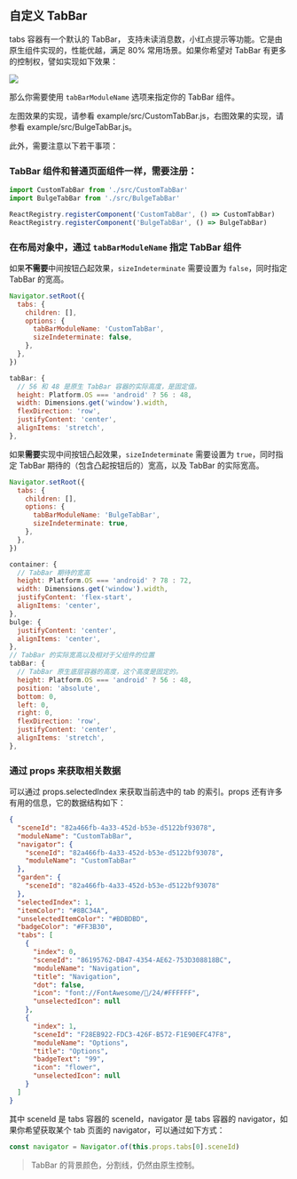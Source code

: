## 自定义 TabBar

tabs 容器有一个默认的 TabBar， 支持未读消息数，小红点提示等功能。它是由原生组件实现的，性能优越，满足 80% 常用场景。如果你希望对 TabBar 有更多的控制权，譬如实现如下效果：

![](../screenshot/tabbar.jpg)

那么你需要使用 `tabBarModuleName` 选项来指定你的 TabBar 组件。

左图效果的实现，请参看 example/src/CustomTabBar.js，右图效果的实现，请参看 example/src/BulgeTabBar.js。

此外，需要注意以下若干事项：

### TabBar 组件和普通页面组件一样，需要注册：

```javascript
import CustomTabBar from './src/CustomTabBar'
import BulgeTabBar from './src/BulgeTabBar'

ReactRegistry.registerComponent('CustomTabBar', () => CustomTabBar)
ReactRegistry.registerComponent('BulgeTabBar', () => BulgeTabBar)
```

### 在布局对象中，通过 `tabBarModuleName` 指定 TabBar 组件

如果**不需要**中间按钮凸起效果，`sizeIndeterminate` 需要设置为 `false`，同时指定 TabBar 的宽高。

```javascript
Navigator.setRoot({
  tabs: {
    children: [],
    options: {
      tabBarModuleName: 'CustomTabBar',
      sizeIndeterminate: false,
    },
  },
})
```

```javascript
tabBar: {
  // 56 和 48 是原生 TabBar 容器的实际高度，是固定值。
  height: Platform.OS === 'android' ? 56 : 48,
  width: Dimensions.get('window').width,
  flexDirection: 'row',
  justifyContent: 'center',
  alignItems: 'stretch',
},
```

如果**需要**实现中间按钮凸起效果，`sizeIndeterminate` 需要设置为 `true`，同时指定 TabBar 期待的（包含凸起按钮后的）宽高，以及 TabBar 的实际宽高。

```javascript
Navigator.setRoot({
  tabs: {
    children: [],
    options: {
      tabBarModuleName: 'BulgeTabBar',
      sizeIndeterminate: true,
    },
  },
})
```

```javascript
container: {
  // TabBar 期待的宽高
  height: Platform.OS === 'android' ? 78 : 72,
  width: Dimensions.get('window').width,
  justifyContent: 'flex-start',
  alignItems: 'center',
},
bulge: {
  justifyContent: 'center',
  alignItems: 'center',
},
// TabBar 的实际宽高以及相对于父组件的位置
tabBar: {
  // TabBar 原生底层容器的高度，这个高度是固定的。
  height: Platform.OS === 'android' ? 56 : 48,
  position: 'absolute',
  bottom: 0,
  left: 0,
  right: 0,
  flexDirection: 'row',
  justifyContent: 'center',
  alignItems: 'stretch',
},
```

### 通过 props 来获取相关数据

可以通过 props.selectedIndex 来获取当前选中的 tab 的索引。props 还有许多有用的信息，它的数据结构如下：

```json
{
  "sceneId": "82a466fb-4a33-452d-b53e-d5122bf93078",
  "moduleName": "CustomTabBar",
  "navigator": {
    "sceneId": "82a466fb-4a33-452d-b53e-d5122bf93078",
    "moduleName": "CustomTabBar"
  },
  "garden": {
    "sceneId": "82a466fb-4a33-452d-b53e-d5122bf93078"
  },
  "selectedIndex": 1,
  "itemColor": "#8BC34A",
  "unselectedItemColor": "#BDBDBD",
  "badgeColor": "#FF3B30",
  "tabs": [
    {
      "index": 0,
      "sceneId": "86195762-DB47-4354-AE62-753D308818BC",
      "moduleName": "Navigation",
      "title": "Navigation",
      "dot": false,
      "icon": "font://FontAwesome//24/#FFFFFF",
      "unselectedIcon": null
    },
    {
      "index": 1,
      "sceneId": "F28EB922-FDC3-426F-B572-F1E90EFC47F8",
      "moduleName": "Options",
      "title": "Options",
      "badgeText": "99",
      "icon": "flower",
      "unselectedIcon": null
    }
  ]
}
```

其中 sceneId 是 tabs 容器的 sceneId，navigator 是 tabs 容器的 navigator，如果你希望获取某个 tab 页面的 navigator，可以通过如下方式：

```javascript
const navigator = Navigator.of(this.props.tabs[0].sceneId)
```

> TabBar 的背景颜色，分割线，仍然由原生控制。
